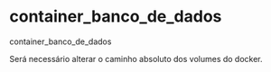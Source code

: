 # container_banco_de_dados
container_banco_de_dados


Será necessário alterar o caminho absoluto dos volumes do docker.
